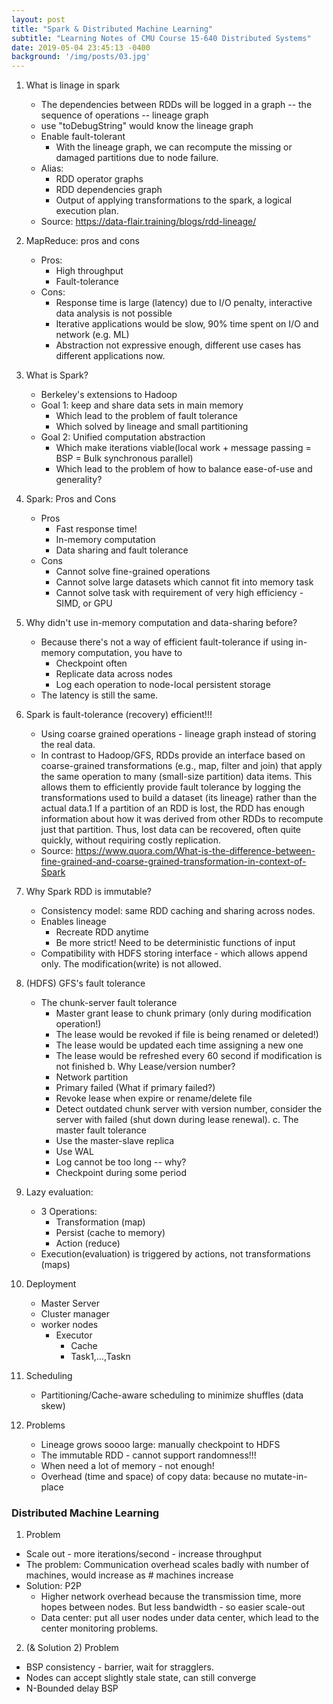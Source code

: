 ```yaml
---
layout: post
title: "Spark & Distributed Machine Learning"
subtitle: "Learning Notes of CMU Course 15-640 Distributed Systems"
date: 2019-05-04 23:45:13 -0400
background: '/img/posts/03.jpg'
---
```

1. What is linage in spark
    - The dependencies between RDDs will be logged in a graph -- the sequence of operations -- lineage graph
    - use "toDebugString" would know the lineage graph
    - Enable fault-tolerant
        - With the lineage graph, we can recompute the missing or damaged partitions due to node failure. 
    - Alias:
        - RDD operator graphs
        - RDD dependencies graph
        - Output of applying transformations to the spark, a logical execution plan. 
    - Source: https://data-flair.training/blogs/rdd-lineage/
    
2. MapReduce: pros and cons
    - Pros:
        - High throughput
        - Fault-tolerance
    - Cons:
        - Response time is large (latency) due to I/O penalty, interactive data analysis is not possible
        - Iterative applications would be slow, 90% time spent on I/O and network (e.g. ML)
        - Abstraction not expressive enough, different use cases has different applications now.
        
3. What is Spark?
    - Berkeley's extensions to Hadoop
    - Goal 1: keep and share data sets in main memory
        - Which lead to the problem of fault tolerance
        - Which solved by lineage and small partitioning
    - Goal 2: Unified computation abstraction
        - Which make iterations viable(local work + message passing = BSP = Bulk synchronous parallel)
        - Which lead to the problem of how to balance ease-of-use and generality?
    
4. Spark: Pros and Cons
    - Pros
        - Fast response time!
        - In-memory computation
        - Data sharing and fault tolerance
    - Cons
        - Cannot solve fine-grained operations
        - Cannot solve large datasets which cannot fit into memory task
        - Cannot solve task with requirement of very high efficiency - SIMD, or GPU
        
5. Why didn't use in-memory computation and data-sharing before?
    - Because there's not a way of efficient fault-tolerance if using in-memory computation, you have to 
        - Checkpoint often
        - Replicate data across nodes
        - Log each operation to node-local persistent storage
    - The latency is still the same.
    
6. Spark is fault-tolerance (recovery) efficient!!!
    - Using coarse grained operations - lineage graph instead of storing the real data. 
    - In contrast to Hadoop/GFS, RDDs provide an interface based on coarse-grained transformations (e.g., map, filter and join) that apply the same operation to many (small-size partition) data items. This allows them to efficiently provide fault tolerance by logging the transformations used to build a dataset (its lineage) rather than the actual data.1 If a partition of an RDD is lost, the RDD has enough information about how it was derived from other RDDs to recompute  just that partition. Thus, lost data can be recovered, often quite quickly, without requiring costly replication.
    - Source: https://www.quora.com/What-is-the-difference-between-fine-grained-and-coarse-grained-transformation-in-context-of-Spark

7. Why Spark RDD is immutable?
    - Consistency model: same RDD caching and sharing across nodes.
    - Enables lineage
        - Recreate RDD anytime
        - Be more strict! Need to be deterministic functions of input
    - Compatibility with HDFS storing interface - which allows append only. The modification(write) is not allowed.
    
8. (HDFS) GFS's fault tolerance
    - The chunk-server fault tolerance
        - Master grant lease to chunk primary (only during modification operation!)
        - The lease would be revoked if file is being renamed or deleted!)
        - The lease would be updated each time assigning a new one
        - The lease would be refreshed every 60 second if modification is not finished
    b. Why Lease/version number?
        - Network partition
        - Primary failed (What if primary failed?)
        - Revoke lease when expire or rename/delete file
        - Detect outdated chunk server with version number, consider the server with failed (shut down during lease renewal).
    c. The master fault tolerance
        - Use the master-slave replica
        - Use WAL
        - Log cannot be too long -- why?
        - Checkpoint during some period
        
9. Lazy evaluation:
    - 3 Operations:
        - Transformation (map)
        - Persist (cache to memory)
        - Action (reduce)
    - Execution(evaluation) is triggered by actions, not transformations (maps)
        

10. Deployment
    - Master Server
    - Cluster manager
    - worker nodes
        - Executor
            - Cache
            - Task1,…,Taskn
11. Scheduling
    - Partitioning/Cache-aware scheduling to minimize shuffles (data skew)
    
12. Problems
    - Lineage grows soooo large: manually checkpoint to HDFS
    - The immutable RDD - cannot support randomness!!!
    - When need a lot of memory - not enough!
    - Overhead (time and space) of copy data: because no mutate-in-place
        



### Distributed Machine Learning
1. Problem 
- Scale out - more iterations/second - increase throughput
- The problem: Communication overhead scales badly with number of machines, would increase as # machines increase
- Solution: P2P
    - Higher network overhead because the transmission time, more hopes between nodes. But less bandwidth - so easier scale-out
    - Data center: put all user nodes under data center, which lead to the center monitoring problems.
2. (& Solution 2) Problem 
- BSP consistency - barrier, wait for stragglers. 
- Nodes can accept slightly stale state, can still converge
- N-Bounded delay BSP
    

